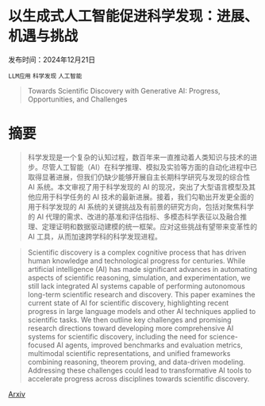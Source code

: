 # 以生成式人工智能促进科学发现：进展、机遇与挑战

发布时间：2024年12月21日

`LLM应用` `科学发现` `人工智能`

> Towards Scientific Discovery with Generative AI: Progress, Opportunities, and Challenges

# 摘要

> 科学发现是一个复杂的认知过程，数百年来一直推动着人类知识与技术的进步。尽管人工智能（AI）在科学推理、模拟及实验等方面的自动化进程中已取得显著进展，但我们仍缺少能够开展自主长期科学研究与发现的综合性 AI 系统。本文审视了用于科学发现的 AI 的现况，突出了大型语言模型及其他应用于科学任务的 AI 技术的最新进展。接着，我们勾勒出开发更全面的用于科学发现的 AI 系统的关键挑战及有前景的研究方向，包括对聚焦科学的 AI 代理的需求、改进的基准和评估指标、多模态科学表征以及融合推理、定理证明和数据驱动建模的统一框架。应对这些挑战有望带来变革性的 AI 工具，从而加速跨学科的科学发现进程。

> Scientific discovery is a complex cognitive process that has driven human knowledge and technological progress for centuries. While artificial intelligence (AI) has made significant advances in automating aspects of scientific reasoning, simulation, and experimentation, we still lack integrated AI systems capable of performing autonomous long-term scientific research and discovery. This paper examines the current state of AI for scientific discovery, highlighting recent progress in large language models and other AI techniques applied to scientific tasks. We then outline key challenges and promising research directions toward developing more comprehensive AI systems for scientific discovery, including the need for science-focused AI agents, improved benchmarks and evaluation metrics, multimodal scientific representations, and unified frameworks combining reasoning, theorem proving, and data-driven modeling. Addressing these challenges could lead to transformative AI tools to accelerate progress across disciplines towards scientific discovery.

[Arxiv](https://arxiv.org/abs/2412.11427)